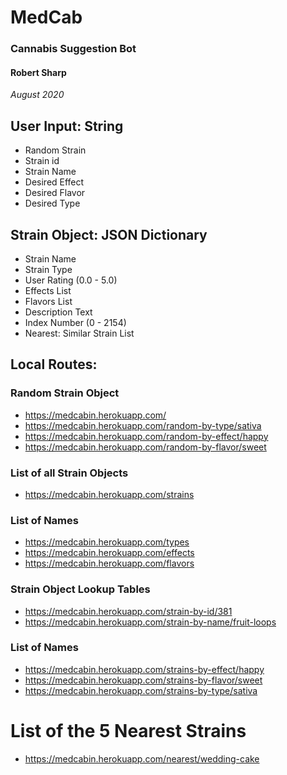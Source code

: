 # MedCab
### Cannabis Suggestion Bot
#### Robert Sharp
_August 2020_


## User Input: String
- Random Strain
- Strain id
- Strain Name
- Desired Effect
- Desired Flavor
- Desired Type

## Strain Object: JSON Dictionary
- Strain Name
- Strain Type
- User Rating (0.0 - 5.0)
- Effects List
- Flavors List
- Description Text
- Index Number (0 - 2154)
- Nearest: Similar Strain List


## Local Routes:

### Random Strain Object
- https://medcabin.herokuapp.com/
- https://medcabin.herokuapp.com/random-by-type/sativa
- https://medcabin.herokuapp.com/random-by-effect/happy
- https://medcabin.herokuapp.com/random-by-flavor/sweet

### List of all Strain Objects
- https://medcabin.herokuapp.com/strains

### List of Names
- https://medcabin.herokuapp.com/types
- https://medcabin.herokuapp.com/effects
- https://medcabin.herokuapp.com/flavors

### Strain Object Lookup Tables
- https://medcabin.herokuapp.com/strain-by-id/381
- https://medcabin.herokuapp.com/strain-by-name/fruit-loops

### List of Names
- https://medcabin.herokuapp.com/strains-by-effect/happy
- https://medcabin.herokuapp.com/strains-by-flavor/sweet
- https://medcabin.herokuapp.com/strains-by-type/sativa


# List of the 5 Nearest Strains
- https://medcabin.herokuapp.com/nearest/wedding-cake
